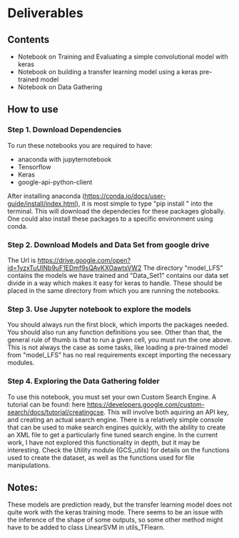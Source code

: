 # Deliverables

## Contents 
* Notebook on Training and Evaluating a simple convolutional model with keras
* Notebook on building a transfer learning model using a keras pre-trained model
* Notebook on Data Gathering

## How to use 

### Step 1. Download Dependencies

To run these notebooks you are required to have:
* anaconda with jupyternotebook
* Tensorflow
* Keras
* google-api-python-client

After installing anaconda (https://conda.io/docs/user-guide/install/index.html), it is most simple to type "pip install <package>" into the terminal. This will download the dependecies for these packages globally. One could also install these packages to a specific environment using conda. 
  
### Step 2. Download Models and Data Set from google drive

The Url is https://drive.google.com/open?id=1yzxTuUINb9uF1EDmf9sQAvKXOawtsVW2
The directory "model_LFS" contains the models we have trained and "Data_Set1" contains our data set divide in a way which makes it easy for keras to handle. These should be placed in the same directory from which you are running the notebooks. 

### Step 3. Use Jupyter notebook to explore the models

You should always run the first block, which imports the packages needed. You should also run any function definitions you see. Other than that, the general rule of thumb is that to run a given cell, you must run the one above. This is not always the case as some tasks, like loading a pre-trained model from "model_LFS" has no real requirements except importing the necessary modules. 

### Step 4. Exploring the Data Gathering folder

To use this notebook, you must set your own Custom Search Engine. A tutorial can be found: here https://developers.google.com/custom-search/docs/tutorial/creatingcse. This will involve both aquiring an API key, and creating an actual search engine. There is a relatively simple console that can be used to make search engines quickly, with the ability to create an XML file to get a particularly fine tuned search engine. In the current work, I have not explored this functionality in depth, but it may be interesting. Check the Utility module (GCS_utils) for details on the functions used to create the dataset, as well as the functions used for file manipulations.

## Notes:

These models are prediction ready, but the transfer learning model does not quite work with the keras training mode. There seems to be an issue with the inference of the shape of some outputs, so some other method might have to be added to class 
LinearSVM in utils_TFlearn. 


